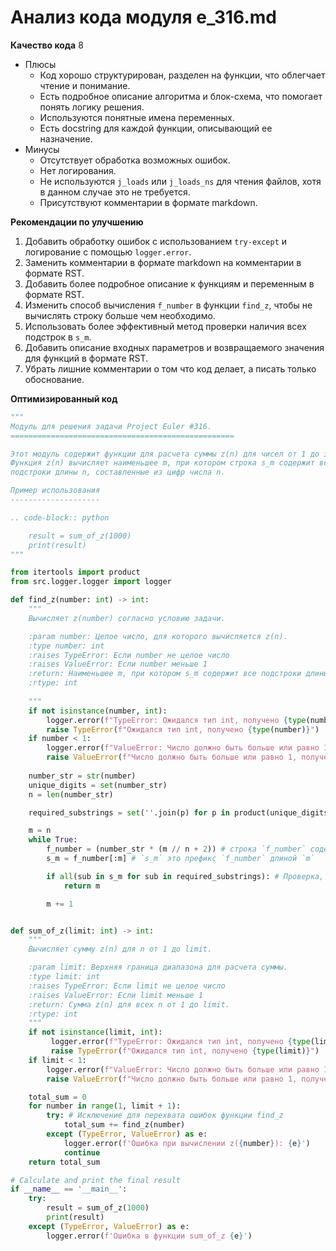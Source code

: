 # Анализ кода модуля e_316.md

**Качество кода**
8
- Плюсы
    - Код хорошо структурирован, разделен на функции, что облегчает чтение и понимание.
    - Есть подробное описание алгоритма и блок-схема, что помогает понять логику решения.
    - Используются понятные имена переменных.
    - Есть docstring для каждой функции, описывающий ее назначение.
- Минусы
    - Отсутствует обработка возможных ошибок.
    - Нет логирования.
    - Не используются `j_loads` или `j_loads_ns` для чтения файлов, хотя в данном случае это не требуется.
    - Присутствуют комментарии в формате markdown.

**Рекомендации по улучшению**
1.  Добавить обработку ошибок с использованием `try-except` и логирование с помощью `logger.error`.
2.  Заменить комментарии в формате markdown на комментарии в формате RST.
3.  Добавить более подробное описание к функциям и переменным в формате RST.
4.  Изменить способ вычисления `f_number` в функции `find_z`, чтобы не вычислять строку больше чем необходимо.
5.  Использовать более эффективный метод проверки наличия всех подстрок в `s_m`.
6.  Добавить описание входных параметров и возвращаемого значения для функций в формате RST.
7.  Убрать лишние комментарии о том что код делает, а писать только обоснование.

**Оптимизированный код**
```python
"""
Модуль для решения задачи Project Euler #316.
==================================================

Этот модуль содержит функции для расчета суммы z(n) для чисел от 1 до заданного лимита.
Функция z(n) вычисляет наименьшее m, при котором строка s_m содержит все возможные
подстроки длины n, составленные из цифр числа n.

Пример использования
--------------------

.. code-block:: python

    result = sum_of_z(1000)
    print(result)
"""

from itertools import product
from src.logger.logger import logger

def find_z(number: int) -> int:
    """
    Вычисляет z(number) согласно условию задачи.

    :param number: Целое число, для которого вычисляется z(n).
    :type number: int
    :raises TypeError: Если number не целое число
    :raises ValueError: Если number меньше 1
    :return: Наименьшее m, при котором s_m содержит все подстроки длины n.
    :rtype: int
    
    """
    if not isinstance(number, int):
        logger.error(f"TypeError: Ожидался тип int, получено {type(number)}")
        raise TypeError(f"Ожидался тип int, получено {type(number)}")
    if number < 1:
        logger.error(f"ValueError: Число должно быть больше или равно 1, получено {number}")
        raise ValueError(f"Число должно быть больше или равно 1, получено {number}")
    
    number_str = str(number)
    unique_digits = set(number_str)
    n = len(number_str)

    required_substrings = set(''.join(p) for p in product(unique_digits, repeat=n))

    m = n
    while True:
        f_number = (number_str * (m // n + 2)) # строка `f_number` содержит повторение `number_str`
        s_m = f_number[:m] # `s_m` это префикс `f_number` длиной `m`

        if all(sub in s_m for sub in required_substrings): # Проверка, что все требуемые подстроки есть в `s_m`
            return m

        m += 1


def sum_of_z(limit: int) -> int:
    """
    Вычисляет сумму z(n) для n от 1 до limit.

    :param limit: Верхняя граница диапазона для расчета суммы.
    :type limit: int
    :raises TypeError: Если limit не целое число
    :raises ValueError: Если limit меньше 1
    :return: Сумма z(n) для всех n от 1 до limit.
    :rtype: int
    """
    if not isinstance(limit, int):
         logger.error(f"TypeError: Ожидался тип int, получено {type(limit)}")
         raise TypeError(f"Ожидался тип int, получено {type(limit)}")
    if limit < 1:
        logger.error(f"ValueError: Число должно быть больше или равно 1, получено {limit}")
        raise ValueError(f"Число должно быть больше или равно 1, получено {limit}")

    total_sum = 0
    for number in range(1, limit + 1):
        try: # Исключение для перехвата ошибок функции find_z
            total_sum += find_z(number)
        except (TypeError, ValueError) as e:
            logger.error(f'Ошибка при вычислении z({number}): {e}')
            continue
    return total_sum

# Calculate and print the final result
if __name__ == '__main__':
    try:
        result = sum_of_z(1000)
        print(result)
    except (TypeError, ValueError) as e:
        logger.error(f'Ошибка в функции sum_of_z {e}')
```